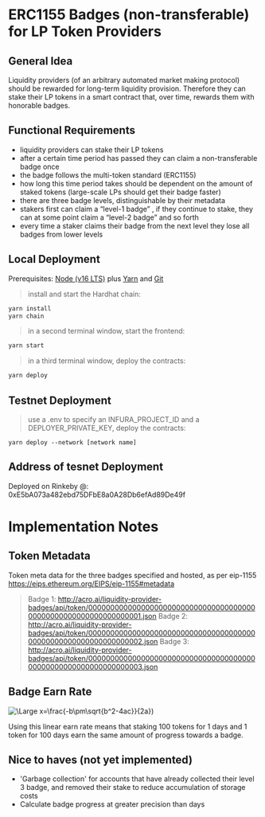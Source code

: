 # ERC1155 Badges (non-transferable) for LP Token Providers 

## General Idea
Liquidity providers (of an arbitrary automated market making protocol) should be rewarded for long-term liquidity provision. Therefore they can stake their LP tokens in a smart contract that, over time, rewards them with honorable badges.

## Functional Requirements
- liquidity providers can stake their LP tokens
- after a certain time period has passed they can claim a non-transferable badge once
- the badge follows the multi-token standard (ERC1155)
- how long this time period takes should be dependent on the amount of staked tokens (large-scale LPs should get their badge faster)
- there are three badge levels, distinguishable by their metadata
- stakers first can claim a “level-1 badge” , if they continue to stake, they can at some point claim a “level-2 badge” and so forth
- every time a staker claims their badge from the next level they lose all badges from lower levels

## Local Deployment
Prerequisites: [Node (v16 LTS)](https://nodejs.org/en/download/) plus [Yarn](https://classic.yarnpkg.com/en/docs/install/) and [Git](https://git-scm.com/downloads)

> install and start the Hardhat chain:

```bash
yarn install
yarn chain
```

> in a second terminal window, start the frontend:

```bash
yarn start
```

> in a third terminal window, deploy the contracts:

```bash
yarn deploy
```

## Testnet Deployment 
> use a .env to specify an INFURA_PROJECT_ID and a DEPLOYER_PRIVATE_KEY, deploy the contracts:

```
yarn deploy --network [network name]
```


## Address of tesnet Deployment 
Deployed on Rinkeby @: 0xE5bA073a482ebd75DFbE8a0A28Db6efAd89De49f


# Implementation Notes 


## Token Metadata
Token meta data for the three badges specified and hosted, as per eip-1155 https://eips.ethereum.org/EIPS/eip-1155#metadata

> Badge 1: http://acro.ai/liquidity-provider-badges/api/token/0000000000000000000000000000000000000000000000000000000000000001.json
> Badge 2: http://acro.ai/liquidity-provider-badges/api/token/0000000000000000000000000000000000000000000000000000000000000002.json
> Badge 3: http://acro.ai/liquidity-provider-badges/api/token/0000000000000000000000000000000000000000000000000000000000000003.json


## Badge Earn Rate 
![\Large x=\frac{-b\pm\sqrt{b^2-4ac}}{2a}](https://latex.codecogs.com/svg.image?\bg_white&space;\sum_{1}^{n}(numDaysTimePeriod_{i}&space;*&space;numLpTokensStakedPeriod_{i}))) 

Using this linear earn rate means that staking 100 tokens for 1 days and 1 token for 100 days earn the same amount of progress towards a badge.  


## Nice to haves (not yet implemented)
- 'Garbage collection' for accounts that have already collected their level 3 badge, and removed their stake to reduce accumulation of storage costs 
- Calculate badge progress at greater precision than days 